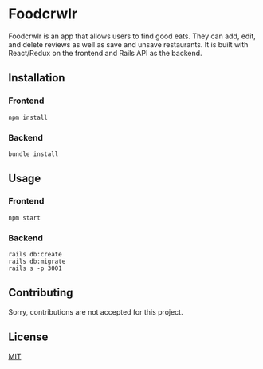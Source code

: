 # Foodcrwlr
Foodcrwlr is an app that allows users to find good eats. They can add, edit, and delete reviews as well as save and unsave restaurants. It is built with React/Redux on the frontend and Rails API as the backend.

## Installation
### Frontend
```
npm install
```

### Backend
```
bundle install
```
## Usage
### Frontend
```
npm start
```

### Backend
```
rails db:create
rails db:migrate
rails s -p 3001
```

## Contributing
Sorry, contributions are not accepted for this project.

## License
[MIT](https://choosealicense.com/licenses/mit/)
